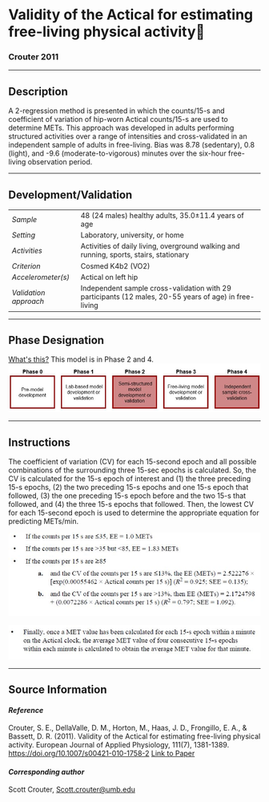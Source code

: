 # Validity of the Actical for estimating free-living physical activity
### Crouter 2011
---

## Description
A 2-regression method is presented in which the counts/15-s and coefficient of variation of hip-worn Actical counts/15-s are used to determine METs. This approach was developed in adults performing structured activities over a range of intensities and cross-validated in an independent sample of adults in free-living. Bias was 8.78 (sedentary), 0.8 (light), and -9.6 (moderate-to-vigorous) minutes over the six-hour free-living observation period.



---

## Development/Validation

|  |  |
| ------------- | ------------- |
| *Sample*  |48 (24 males) healthy adults, 35.0±11.4 years of age |
| *Setting*  |Laboratory, university, or home |
| *Activities*  |Activities of daily living, overground walking and running, sports, stairs, stationary   |
| *Criterion* |Cosmed K4b2 (VO2)   |
| *Accelerometer(s)* |Actical on left hip   |
| *Validation approach* |Independent sample cross-validation with 29 participants (12 males, 20-55 years of age) in free-living   |


---
## Phase Designation
[What's this?](https://github.com/clevengerkimberly/AccelerometerRepository/blob/a76916ebe2a6002b20cdc6ef39c889d62ce9d6ae/phase%20_images/phase.md)
This model is in Phase 2 and 4.
![image](https://github.com/clevengerkimberly/AccelerometerRepository/blob/main/phase%20_images/Phase24.JPG)

---
## Instructions
The coefficient of variation (CV) for each 15-second epoch and all possible combinations of the surrounding three 15-sec epochs is calculated. So, the CV is calculated for the 15-s epoch of interest and (1) the three preceding 15-s epochs, (2) the two preceding 15-s epochs and one 15-s epoch that followed, (3) the one preceding 15-s epoch before and the two 15-s that followed, and (4) the three 15-s epochs that followed. Then, the lowest CV for each 15-second epoch is used to determine the appropriate equation for predicting METs/min.

![image](https://github.com/clevengerkimberly/AccelerometerRepository/blob/main/Crouter2011/Crouter2011.JPG)


![image](https://github.com/clevengerkimberly/AccelerometerRepository/blob/main/Crouter2011/Crouter20112.JPG)


---
## Source Information
#### *Reference*
Crouter, S. E., DellaValle, D. M., Horton, M., Haas, J. D., Frongillo, E. A., & Bassett, D. R. (2011). Validity of the Actical for estimating free-living physical activity. European Journal of Applied Physiology, 111(7), 1381-1389. https://doi.org/10.1007/s00421-010-1758-2 [Link to Paper](https://github.com/clevengerkimberly/AccelerometerRepository/blob/main/Crouter2011/Crouter2011.pdf)

#### *Corresponding author*
Scott Crouter, Scott.crouter@umb.edu
